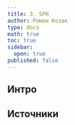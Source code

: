 ```yaml
---
title: 3. SPH
author: Роман Козак
type: docs
math: true
toc: true
sidebar:
  open: true
published: false
---
```


## Интро

## Источники


